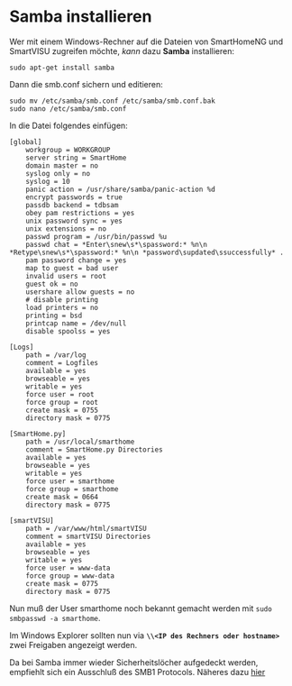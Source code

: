 # Samba installieren

Wer mit einem Windows-Rechner auf die Dateien von SmartHomeNG und SmartVISU zugreifen möchte,
_kann_ dazu **Samba** installieren:

```
sudo apt-get install samba
```

Dann die smb.conf sichern und editieren:

```
sudo mv /etc/samba/smb.conf /etc/samba/smb.conf.bak
sudo nano /etc/samba/smb.conf
```

In die Datei folgendes einfügen:

```
[global]
    workgroup = WORKGROUP
    server string = SmartHome
    domain master = no
    syslog only = no
    syslog = 10
    panic action = /usr/share/samba/panic-action %d
    encrypt passwords = true
    passdb backend = tdbsam
    obey pam restrictions = yes
    unix password sync = yes
    unix extensions = no
    passwd program = /usr/bin/passwd %u
    passwd chat = *Enter\snew\s*\spassword:* %n\n *Retype\snew\s*\spassword:* %n\n *password\supdated\ssuccessfully* .
    pam password change = yes
    map to guest = bad user
    invalid users = root
    guest ok = no
    usershare allow guests = no
    # disable printing
    load printers = no
    printing = bsd
    printcap name = /dev/null
    disable spoolss = yes

[Logs]
    path = /var/log
    comment = Logfiles
    available = yes
    browseable = yes
    writable = yes
    force user = root
    force group = root
    create mask = 0755
    directory mask = 0775

[SmartHome.py]
    path = /usr/local/smarthome
    comment = SmartHome.py Directories
    available = yes
    browseable = yes
    writable = yes
    force user = smarthome
    force group = smarthome
    create mask = 0664
    directory mask = 0775

[smartVISU]
    path = /var/www/html/smartVISU
    comment = smartVISU Directories
    available = yes
    browseable = yes
    writable = yes
    force user = www-data
    force group = www-data
    create mask = 0775
    directory mask = 0775
```

Nun muß der User smarthome noch bekannt gemacht werden mit ``sudo smbpasswd -a smarthome``.

Im Windows Explorer sollten nun via **`\\<IP des Rechners oder hostname>`** zwei Freigaben angezeigt werden.

Da bei Samba immer wieder Sicherheitslöcher aufgedeckt werden, empfiehlt sich ein Ausschluß des SMB1 Protocols. Näheres dazu [hier](https://www.samba.org/samba/docs/man/manpages-3/smb.conf.5.html)
